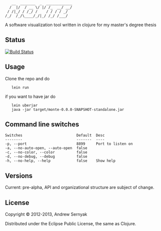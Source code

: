        __  _______  _  ____________
      /  |/  / __ \/ |/ /_  __/ __/
     / /|_/ / /_/ /    / / / / _/  
    /_/  /_/\____/_/|_/ /_/ /___/ 

A software visualization tool written in clojure for my master's degree thesis

## Status

[![Build Status](https://travis-ci.org/ndrew/monte.png)](https://travis-ci.org/ndrew/monte)

## Usage

Clone the repo and do

       lein run 

if you want to have jar do

       lein uberjar
       java -jar target/monte-0.0.0-SNAPSHOT-standalone.jar 

## Command line switches

    Switches                         Default  Desc              
    --------                         -------  ----              
    -p, --port                       8899     Port to listen on 
    -a, --no-auto-open, --auto-open  false                      
    -c, --no-color, --color          false                      
    -d, --no-debug, --debug          false                      
    -h, --no-help, --help            false    Show help  

## Versions

Current: pre-alpha, API and organizational structure are subject of change.

## License

Copyright © 2012-2013, Andrew Sernyak

Distributed under the Eclipse Public License, the same as Clojure.

